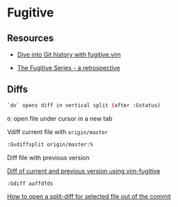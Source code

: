 Fugitive
===

Resources
---

- [Dive into Git history with fugitive.vim](https://advancedweb.hu/dive-into-git-history-with-fugitive-vim/)

- [The Fugitive Series - a retrospective](http://vimcasts.org/blog/2011/05/the-fugitive-series/)


Diffs
---

```bash
`dv` opens diff in vertical split (after :Gstatus)
```

`O`: open file under cursor in a new tab

Vdiff current file with `origin/master`

```bash
:Gvdiffsplit origin/master:%
```

Diff file with previous version

[Diff of current and previous version using vim-fugitive](https://stackoverflow.com/questions/16802629/diff-of-current-and-previous-version-using-vim-fugitive)

```bash
:Gdiff aaffdfds
```

[How to open a split-diff for selected file out of the commit](https://vi.stackexchange.com/questions/16422/how-to-open-a-split-diff-for-selected-file-out-of-the-commit)
